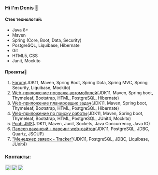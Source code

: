 ### Hi I'm Denis 👋


#### Стек технологий:
* Java 8+ 
* Maven
* Spring (Core, Boot, Data, Security)
* PostgreSQL, Liquibase, Hibernate
* Git
* HTML5, CSS
* Junit, Mockito


#### Проекты:open_file_folder:
1. [Forum](https://github.com/denvoiten/job4j_forum)(JDK11, Maven, Spring Boot, Spring Data, Spring MVC, Spring Security, Liquibase, Mockito)
2. [Web-приложение продажа автомобилей](https://github.com/denvoiten/cars)(JDK11, Maven, Spring boot, Thymeleaf, Bootstrap, HTML, PostgreSQL, Hibernate)
3. [Web-приложение планировщик задач](https://github.com/denvoiten/job4j_todo)(JDK11, Maven, Spring boot, Thymeleaf, Bootstrap, HTML, PostgreSQL, Hibernate)
4. [Web-приложение по поиску работы](https://github.com/denvoiten/job4j_dreamjob)(JDK11, Maven, Spring boot, Thymeleaf, Bootstrap, HTML, PostgreSQL, JUnit4, Mockito)
5. [Pooh JMS](https://github.com/denvoiten/job4j_pooh)(JDK11, Maven, Junit, Sockets, Java Concurrency, Java IO)
6. [Парсер вакансий - парсинг web-сайтов](https://github.com/denvoiten/job4j_grabber)(JDK11, PostgreSQL, JDBC, Quartz, JSOUP)
7. ["Менеджер заявок - Tracker"](https://github.com/denvoiten/tracker)(JDK11, PostgreSQL, JDBC, Liquibase, JUnit4)

### Контакты:
[<img align="left" alt="telegram" width="18px" src="https://cdn.jsdelivr.net/npm/simple-icons@3.3.0/icons/telegram.svg" />][telegram]
[<img align="left" alt="gmail" width="18px" src="https://cdn.jsdelivr.net/npm/simple-icons@3.3.0/icons/gmail.svg" />][gmail]
[<img align="left" alt="LinkedIn" width="18px" src="https://cdn.jsdelivr.net/npm/simple-icons@v3/icons/linkedin.svg" />][linkedin]


[telegram]: https://t.me/GrokDen
[gmail]: mailto:den.voiten@gmail.com
[linkedin]: https://www.linkedin.com/in/denis-voytenko-585488117/
